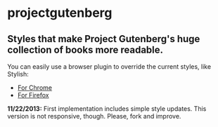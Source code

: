 projectgutenberg
================

## Styles that make Project Gutenberg's huge collection of books more readable. 

You can easily use a browser plugin to override the current styles, like Stylish:

- [For Chrome](https://chrome.google.com/webstore/detail/stylish/fjnbnpbmkenffdnngjfgmeleoegfcffe?hl=en)
- [For Firefox](https://addons.mozilla.org/en-US/firefox/addon/stylish/)


**11/22/2013:** First implementation includes simple style updates. This version is not responsive, though. Please, fork and improve.

